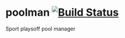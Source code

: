 # poolman [![Build Status](https://travis-ci.org/fjacob21/poolman.svg?branch=master)](https://travis-ci.org/fjacob21/poolman)
Sport playsoff pool manager
